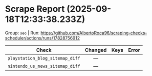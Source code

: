 # Scrape Report (2025-09-18T12:33:38.233Z)

Group: `seo`  |  Run: https://github.com/AlbertoRoca96/scraping-checks-scheduler/actions/runs/17828756912

| Check | Changed | Keys | Error |
|---|:---:|:--|:--|
| `playstation_blog_sitemap_diff` | — |  |  |
| `nintendo_us_news_sitemap_diff` | — |  |  |

